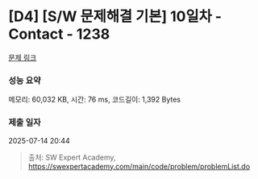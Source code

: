 # [D4] [S/W 문제해결 기본] 10일차 - Contact - 1238 

[문제 링크](https://swexpertacademy.com/main/code/problem/problemDetail.do?contestProbId=AV15B1cKAKwCFAYD) 

### 성능 요약

메모리: 60,032 KB, 시간: 76 ms, 코드길이: 1,392 Bytes

### 제출 일자

2025-07-14 20:44



> 출처: SW Expert Academy, https://swexpertacademy.com/main/code/problem/problemList.do